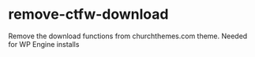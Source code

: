 # remove-ctfw-download
Remove the download functions from churchthemes.com theme. Needed for WP Engine installs
